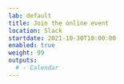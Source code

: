 ```yaml
---
lab: default
title: Join the online event
location: Slack
startdate: 2021-10-30T10:00:00
enabled: true
weight: 99
outputs:
  # - Calendar
---
```

